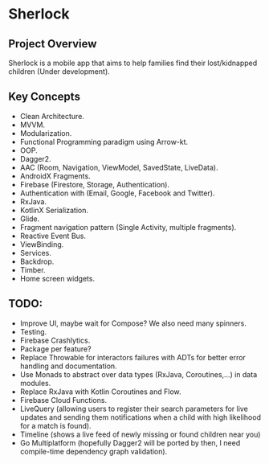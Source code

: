 # Sherlock

## Project Overview

Sherlock is a mobile app that aims to help families find their
lost/kidnapped children (Under development).

## Key Concepts

- Clean Architecture.
- MVVM.
- Modularization.
- Functional Programming paradigm using Arrow-kt.
- OOP.
- Dagger2.
- AAC (Room, Navigation, ViewModel, SavedState, LiveData).
- AndroidX Fragments.
- Firebase (Firestore, Storage, Authentication).
- Authentication with (Email, Google, Facebook and Twitter).
- RxJava.
- KotlinX Serialization.
- Glide.
- Fragment navigation pattern (Single Activity, multiple fragments).
- Reactive Event Bus.
- ViewBinding.
- Services.
- Backdrop.
- Timber.
- Home screen widgets.

## TODO:

- Improve UI, maybe wait for Compose? We also need many spinners.
- Testing.
- Firebase Crashlytics.
- Package per feature?
- Replace Throwable for interactors failures with ADTs for better error
  handling and documentation.
- Use Monads to abstract over data types (RxJava, Coroutines,...) in
  data modules.
- Replace RxJava with Kotlin Coroutines and Flow.
- Firebase Cloud Functions.
- LiveQuery (allowing users to register their search parameters for live
  updates and sending them notifications when a child with high
  likelihood for a match is found).
- Timeline (shows a live feed of newly missing or found children near
  you)
- Go Multiplatform (hopefully Dagger2 will be ported by then, I need
  compile-time dependency graph validation).
